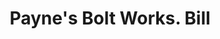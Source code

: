 ---
doi: 10.7916/D80Z8F94
date_other: '1890'
date_other_textual: 1890-1899
form: printed ephemera
genre:
- Invoices
name:
- Payne's Bolt Works
object_in_context_url: https://biggert.cul.columbia.edu/items/view/ave_biggert_00035
subject_hierarchical_geographic:
- San Francisco, California, United States
subject_name:
- Payne's Bolt Works
title: Payne's Bolt Works. Bill
sort_title: Payne's Bolt Works. Bill
call_number: ave_biggert_00035
coordinates:
- 37.78333333333333,-122.41666666666667
pid: ave_biggert_00035
identifiers: ave_biggert_00035
thumbnail: https://derivativo-1.library.columbia.edu/iiif/2/ldpd:342830/full/!256,256/0/native.jpg
permalink: /biggert/ave_biggert_00035/
layout: iiif-image-page
---